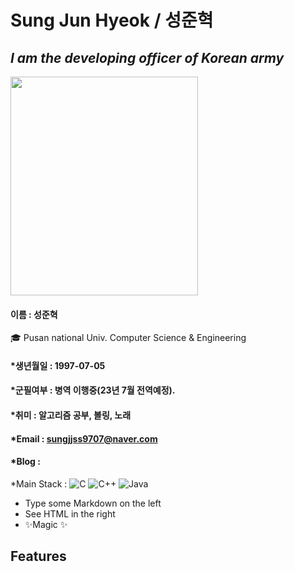 # Sung Jun Hyeok / 성준혁
## _I am the developing officer of Korean army_

<img width="300" height="350" src="https://user-images.githubusercontent.com/45208189/158298616-1aa08c48-3c81-416f-9151-3196ac0ac4ac.jpg"/>

#### 이름 : 성준혁

🎓 Pusan national Univ. Computer Science & Engineering

#### *생년월일 : 1997-07-05

#### *군필여부 : 병역 이행중(23년 7월 전역예정).

#### *취미 : 알고리즘 공부, 볼링, 노래

#### *Email : sungjjss9707@naver.com

#### *Blog : 

*Main Stack :  ![C](https://img.shields.io/badge/c-%2300599C.svg?style=for-the-badge&logo=c&logoColor=white)   ![C++](https://img.shields.io/badge/c++-%2391299C.svg?style=for-the-badge&logo=c%2B%2B&logoColor=white)  ![Java](https://img.shields.io/badge/java-%23ED8B00.svg?style=for-the-badge&logo=java&logoColor=white)
- Type some Markdown on the left
- See HTML in the right
- ✨Magic ✨

## Features
